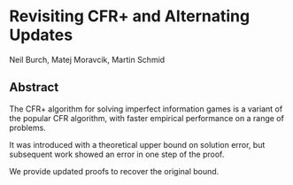 # Revisiting CFR+ and Alternating Updates
Neil Burch, Matej Moravcik, Martin Schmid
## Abstract
The CFR+ algorithm for solving imperfect information games is a variant of the popular CFR algorithm, with faster empirical performance on a range of problems. 

It was introduced with a theoretical upper bound on solution error, but subsequent work showed an error in one step of the proof. 

We provide updated proofs to recover the original bound.
